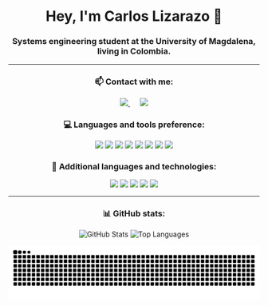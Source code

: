 <h1 align="center">Hey, I'm Carlos Lizarazo 👋</h1>

<h3 align="center">Systems engineering student at the University of Magdalena, living in Colombia.</h3>

---

<h3 align="center">📫 Contact with me:</h3>

<p align="center">
  <a href="https://x.com/cxrlos_lzr">
     <img src="https://img.shields.io/badge/X-1D9BF0?style=for-the-badge&logo=x&logoColor=white" />
  </a>&nbsp;&nbsp;&nbsp;&nbsp;
  <a href="mailto:carlosandr3zlizarazoromero@gmail.com">
    <img src="https://img.shields.io/badge/Gmail-EA4335?style=for-the-badge&logo=gmail&logoColor=white" />
  </a>
</p>

<h3 align="center">💻 Languages and tools preference:</h3>

<p align="center">
  <img src="https://cdn.jsdelivr.net/gh/devicons/devicon/icons/nodejs/nodejs-original.svg" width="45"/>
  <img src="https://cdn.jsdelivr.net/gh/devicons/devicon/icons/react/react-original.svg" width="45"/>
  <img src="https://cdn.jsdelivr.net/gh/devicons/devicon/icons/java/java-original.svg" width="45"/>
  <img src="https://cdn.jsdelivr.net/gh/devicons/devicon/icons/typescript/typescript-original.svg" width="45"/>
  <img src="https://cdn.jsdelivr.net/gh/devicons/devicon/icons/javascript/javascript-original.svg" width="45"/>
  <img src="https://cdn.jsdelivr.net/gh/devicons/devicon/icons/html5/html5-original.svg" width="45"/>
  <img src="https://cdn.jsdelivr.net/gh/devicons/devicon/icons/css3/css3-original.svg" width="45"/>
  <img src="https://cdn.jsdelivr.net/gh/devicons/devicon/icons/vscode/vscode-original.svg" width="45"/>
</p>

<h3 align="center">🔧 Additional languages and technologies:</h3>

<p align="center">
  <img src="https://cdn.jsdelivr.net/gh/devicons/devicon/icons/spring/spring-original.svg" width="40"/>
  <img src="https://cdn.jsdelivr.net/gh/devicons/devicon/icons/intellij/intellij-original.svg" width="40"/>
  <img src="https://cdn.jsdelivr.net/gh/devicons/devicon/icons/python/python-original.svg" width="40"/>
  <img src="https://cdn.jsdelivr.net/gh/devicons/devicon/icons/c/c-original.svg" width="40"/>
  <img src="https://cdn.jsdelivr.net/gh/devicons/devicon/icons/cplusplus/cplusplus-original.svg" width="40"/>
</p>

---

<h3 align="center">📊 GitHub stats:</h3>

<p align="center">
  <img src="https://github-readme-stats.vercel.app/api?username=CALR0&show_icons=true&theme=radical&hide=prs&cache_bust=14" alt="GitHub Stats" width="45.5%" />
  <img src="https://github-readme-stats.vercel.app/api/top-langs/?username=CALR0&layout=compact&theme=radical&cache_bust=14" alt="Top Languages" width="30.5%" />
</p>

<div align="center">
<picture>
  <source media="(prefers-color-scheme: dark)" srcset="https://raw.githubusercontent.com/CALR0/CALR0/output/github-contribution-grid-snake-dark.svg">
  <source media="(prefers-color-scheme: light)" srcset="https://raw.githubusercontent.com/CALR0/CALR0/output/github-contribution-grid-snake.svg">
  <img alt="github contribution grid snake animation" src="https://raw.githubusercontent.com/CALR0/CALR0/output/github-contribution-grid-snake.svg">
</picture>
</div>
